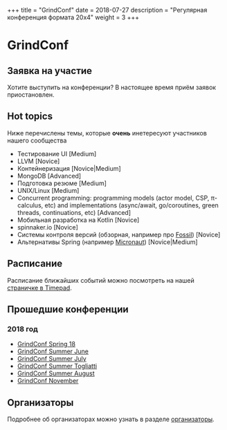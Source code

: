 +++
title = "GrindConf"
date = 2018-07-27
description = "Регулярная конференция формата 20х4"
weight = 3
+++

# GrindConf

## Заявка на участие

Хотите выступить на конференции? В настоящее время приём заявок приостановлен.

## Hot topics

Ниже перечислены темы, которые **очень** инетересуют участников нашего сообщества

- Тестирование UI [Medium]
- LLVM [Novice]
- Контейнеризация [Novice|Medium]
- MongoDB [Advanced]
- Подготовка резюме [Medium]
- UNIX/Linux [Medium]
- Concurrent programming: programming models (actor model, CSP, π-calculus, etc) and implementations 
(async/await, go/coroutines, green threads, continuations, etc) [Advanced]
- Мобильная разработка на Kotlin [Novice]
- spinnaker.io [Novice]
- Системы контроля версий (обзорная, например про [Fossil](https://www.fossil-scm.org/index.html/doc/trunk/www/index.wiki)) [Novice]
- Альтернативы Spring (например [Micronaut](https://micronaut.io)) [Novice|Medium]

## Расписание

Расписание ближайших событий можно посмотреть на нашей [страничке в Timepad](https://samara-it-community.timepad.ru/).

## Прошедшие конференции

### 2018 год

- [GrindConf Spring 18](https://samara-it-community.timepad.ru/event/706307/)
- [GrindConf Summer June](https://samara-it-community.timepad.ru/event/736565/)
- [GrindConf Summer July](https://vk.com/event168174576)
- [GrindConf Summer Togliatti](https://vk.com/event167740154)
- [GrindConf Summer August](https://vk.com/event169250053)
- [GrindConf November](https://vk.com/event172461220)

## Организаторы

Подробнее об организаторах можно узнать в разделе [организаторы](/people/orgs/#grind_conf).
